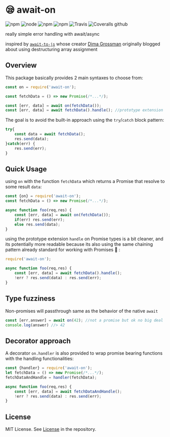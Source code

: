 # 😪 await-on
![npm](https://img.shields.io/npm/v/await-on.svg)
![node](https://img.shields.io/node/v/await-on.svg)
![npm](https://img.shields.io/npm/l/await-on.svg)
![npm](https://img.shields.io/npm/dt/await-on.svg)
![Travis](https://img.shields.io/travis/bitstrider/await-on.svg)
![Coveralls github](https://img.shields.io/coveralls/github/bitstrider/await-on.svg)

really simple error handling with await/async

inspired by [`await-to-js`](https://github.com/scopsy/await-to-js) whose creator [Dima Grossman](http://blog.grossman.io/how-to-write-async-await-without-try-catch-blocks-in-javascript/) originally blogged about using destructuring array assignment

## Overview
This package basically provides 2 main syntaxes to choose from:
```javascript
const on = require('await-on');

const fetchData = () => new Promise(/*...*/);

const [err, data] = await on(fetchData());
const [err, data] = await fetchData().handle(); //prototype extension
```

The goal is to avoid the built-in approach using the `try`/`catch` block pattern:

```javascript
try{
	const data = await fetchData();
	res.send(data);
}catch(err) {
	res.send(err);
}
```

## Quick Usage

using `on` with the function `fetchData` which returns a Promise that resolve to some result `data`:
```javascript
const {on} = require('await-on');
const fetchData = () => new Promise(/*...*/);

async function foo(req,res) {
	const [err, data] = await on(fetchData());
	if(err) res.send(err);
	else res.send(data);
}
```

using the prototype extension `handle` on Promise types is a bit cleaner, and its potentially more readable because its also using the same chaining pattern already standard for working with Promises 🌟 :

```javascript
require('await-on');

async function foo(req,res) {
	const [err, data] = await fetchData().handle();
	!err ? res.send(data) : res.send(err);
}
```


## Type fuzziness
Non-promises will passthrough same as the behavior of the native `await`

```javascript
const [err,answer] = await on(42); //not a promise but ok no big deal
console.log(answer) //> 42
```


## Decorator approach
A decorator `on.handler` is also provided to wrap promise bearing functions with the handling functionalities:

```javascript
const {handler} = require('await-on');
let fetchData = () => new Promise(/*...*/);
fetchDataAndHandle = handler(fetchData);

async function foo(req,res) {
	const [err, data] = await fetchDataAndHandle();
	!err ? res.send(data) : res.send(err);
}
```

## License
MIT License. See [License](https://github.com/bitstrider/await-on/blob/master/LICENSE) in the repository.
